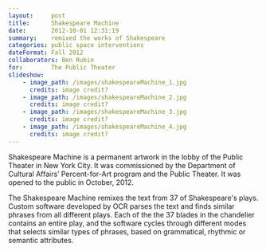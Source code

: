 ```yaml
---
layout:     post
title:      Shakespeare Machine
date:       2012-10-01 12:31:19
summary:    remixed the works of Shakespeare
categories: public space interventions
dateFormat: Fall 2012
collaborators: Ben Rubin
for:        The Public Theater
slideshow:
    - image_path: /images/shakespeareMachine_1.jpg
      credits: image credit?
    - image_path: /images/shakespeareMachine_2.jpg
      credits: image credit?
    - image_path: /images/shakespeareMachine_3.jpg
      credits: image credit?
    - image_path: /images/shakespeareMachine_4.jpg
      credits: image credit?
---
```


Shakespeare Machine is a permanent artwork in the lobby of the Public Theater in New York City. It was commissioned by the Department of Cultural Affairs’ Percent-for-Art program and the Public Theater. It was opened to the public in October, 2012. 

The Shakespeare Machine remixes the text from 37 of Shakespeare's plays. Custom software developed by OCR parses the text and finds similar phrases from all different plays. Each of the the 37 blades in the chandelier contains an entire play, and the software cycles through different modes that selects similar types of phrases, based on grammatical, rhythmic or semantic attributes.